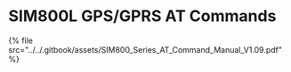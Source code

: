 # SIM800L GPS/GPRS AT Commands

{% file src="../../.gitbook/assets/SIM800_Series_AT_Command_Manual_V1.09.pdf" %}
